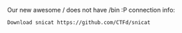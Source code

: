 Our new awesome / does not have /bin :P
connection info:

    Download snicat https://github.com/CTFd/snicat
